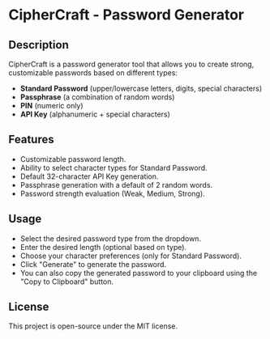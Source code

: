 # CipherCraft - Password Generator

## Description
CipherCraft is a password generator tool that allows you to create strong, customizable passwords based on different types:
- **Standard Password** (upper/lowercase letters, digits, special characters)
- **Passphrase** (a combination of random words)
- **PIN** (numeric only)
- **API Key** (alphanumeric + special characters)

## Features
- Customizable password length.
- Ability to select character types for Standard Password.
- Default 32-character API Key generation.
- Passphrase generation with a default of 2 random words.
- Password strength evaluation (Weak, Medium, Strong).

## Usage
- Select the desired password type from the dropdown.
- Enter the desired length (optional based on type).
- Choose your character preferences (only for Standard Password).
- Click "Generate" to generate the password.
- You can also copy the generated password to your clipboard using the "Copy to Clipboard" button.

## License
This project is open-source under the MIT license.
